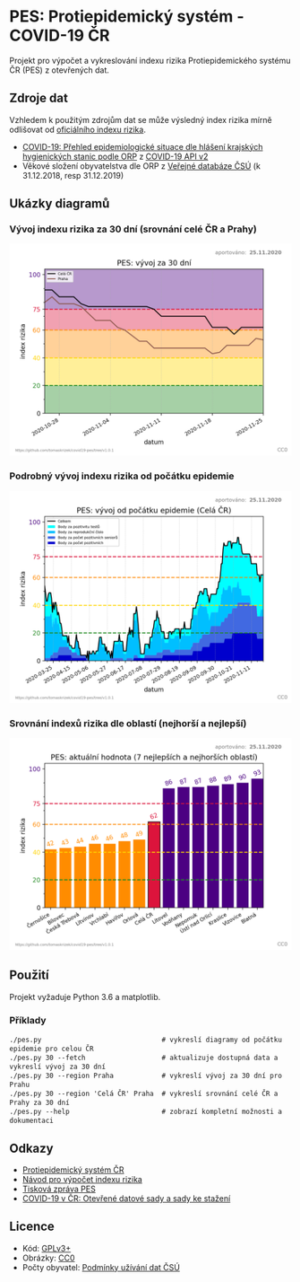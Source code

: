 # PES: Protiepidemický systém - COVID-19 ČR

Projekt pro výpočet a vykreslování indexu rizika Protiepidemického systému ČR
(PES) z otevřených dat.

## Zdroje dat

Vzhledem k použitým zdrojům dat se může výsledný index rizika mírně odlišovat
od [oficiálního indexu rizika](https://onemocneni-aktualne.mzcr.cz/pes).

- [COVID-19: Přehled epidemiologické situace dle hlášení krajských hygienických
  stanic podle
  ORP](https://onemocneni-aktualne.mzcr.cz/api/v2/covid-19/orp.csv)
  z [COVID-19 API v2](https://onemocneni-aktualne.mzcr.cz/api/v2/covid-19)
- Věkové složení obyvatelstva dle ORP z [Veřejné databáze
  ČSÚ](https://vdb.czso.cz/vdbvo2/faces/cs/index.jsf?page=home) (k 31.12.2018,
  resp 31.12.2019)

## Ukázky diagramů

### Vývoj indexu rizika za 30 dní (srovnání celé ČR a Prahy)

![2020-11-25_pes_30d_cela-cr_praha.png](img/2020-11-25_pes_30d_cela-cr_praha.png)

### Podrobný vývoj indexu rizika od počátku epidemie

![2020-11-25_pes_255d_skladany_cela-cr.png](img/2020-11-25_pes_255d_skladany_cela-cr.png)

### Srovnání indexů rizika dle oblastí (nejhorší a nejlepší)

![2020-11-25_pes_aktualni_cela-cr.png](img/2020-11-25_pes_aktualni_cela-cr.png)

## Použití

Projekt vyžaduje Python 3.6 a matplotlib.

### Příklady

```
./pes.py                              # vykreslí diagramy od počátku epidemie pro celou ČR
./pes.py 30 --fetch                   # aktualizuje dostupná data a vykreslí vývoj za 30 dní
./pes.py 30 --region Praha            # vykreslí vývoj za 30 dní pro Prahu
./pes.py 30 --region 'Celá ČR' Praha  # vykreslí srovnání celé ČR a Prahy za 30 dní
./pes.py --help                       # zobrazí kompletní možnosti a dokumentaci
```

## Odkazy

- [Protiepidemický systém ČR](https://onemocneni-aktualne.mzcr.cz/pes)
- [Návod pro výpočet indexu rizika](https://koronavirus.mzcr.cz/wp-content/uploads/2020/11/Stru%C4%8Dn%C3%BD-n%C3%A1vod-pro-v%C3%BDpo%C4%8Det-indexu-rizika.pdf)
- [Tisková zpráva PES](https://koronavirus.mzcr.cz/epidemiologickou-situaci-bude-nove-znazornovat-system-hodnoceni-pes/)
- [COVID-19 v ČR: Otevřené datové sady a sady ke stažení](https://onemocneni-aktualne.mzcr.cz/api/v2/covid-19)

## Licence

- Kód: [GPLv3+](LICENSE.txt)
- Obrázky: [CC0](https://creativecommons.org/publicdomain/zero/1.0/legalcode)
- Počty obyvatel: [Podmínky užívání dat ČSÚ](https://www.czso.cz/csu/czso/podminky_pro_vyuzivani_a_dalsi_zverejnovani_statistickych_udaju_csu)
